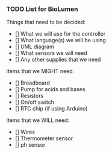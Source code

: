 ### TODO List for BioLumen

Things that need to be decided:

- [] What we will use for the controller
- [] What language(s) we will be using
- [] UML diagram
- [] What sensors we will need
- [] Any other supplies that we need

Items that we MIGHT need:

- [] Breadboard
- [] Pump for acids and bases
- [] Resistors
- [] On/off switch
- [] RTC chip (if using Arduino)

Items that we WILL need:

- [] Wires
- [] Thermometer sensor
- [] ph sensor
